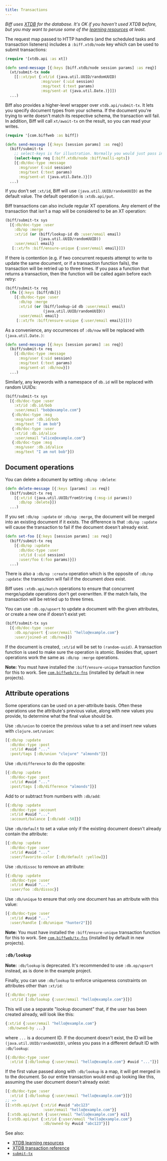 ```yaml
---
title: Transactions
---
```


*Biff uses [XTDB](https://xtdb.com/) for the database. It's OK if you haven't used XTDB before,*
*but you may want to peruse some of the [learning resources](https://xtdb.com/learn/) at least.*

The request map passed to HTTP handlers (and the scheduled tasks and
transaction listeners) includes a `:biff.xtdb/node` key which can be used to
submit transactions:

```clojure
(require '[xtdb.api :as xt])

(defn send-message [{:keys [biff.xtdb/node session params] :as req}]
  (xt/submit-tx node
    [[::xt/put {:xt/id (java.util.UUID/randomUUID)
                :msg/user (:uid session)
                :msg/text (:text params)
                :msg/sent-at (java.util.Date.)}]])
  ...)
```

Biff also provides a higher-level wrapper over `xtdb.api/submit-tx`. It lets
you specify document types from your schema. If the document you're trying to
write doesn't match its respective schema, the transaction will fail. In
addition, Biff will call `xt/await-tx` on the result, so you can read your
writes.

```clojure
(require '[com.biffweb :as biff])

(defn send-message [{:keys [session params] :as req}]
  (biff/submit-tx
    ;; select-keys is for illustration. Normally you would just pass in req.
    (select-keys req [:biff.xtdb/node :biff/malli-opts])
    [{:db/doc-type :message
      :msg/user (:uid session)
      :msg/text (:text params)
      :msg/sent-at (java.util.Date.)}])
  ...)
```

If you don't set `:xt/id`, Biff will use `(java.util.UUID/randomUUID)` as the default value.
The default operation is `:xtdb.api/put`.

Biff transactions can also include regular XT operations. Any element of the transaction
that isn't a map will be considered to be an XT operation:

```clojure
(biff/submit-tx sys
  [{:db/doc-type :user
    :db/op :merge
    :xt/id (or (biff/lookup-id db :user/email email)
               (java.util.UUID/randomUUID))
    :user/email email}
   [::xt/fn :biff/ensure-unique {:user/email email}]])
```

If there is contention (e.g. if two concurrent requests attempt to write to
update the same document, or if a transaction function fails), the transaction
will be retried up to three times. If you pass a function that returns a transaction,
then the function will be called again before each retry:

```clojure
(biff/submit-tx req
  (fn [{:keys [biff/db]}]
    [{:db/doc-type :user
      :db/op :merge
      :xt/id (or (biff/lookup-id db :user/email email)
                 (java.util.UUID/randomUUID))
      :user/email email}
     [::xt/fn :biff/ensure-unique {:user/email email}]]))
```

As a convenience, any occurrences of `:db/now` will be replaced with `(java.util.Date.)`:

```clojure
(defn send-message [{:keys [session params] :as req}]
  (biff/submit-tx req
    [{:db/doc-type :message
      :msg/user (:uid session)
      :msg/text (:text params)
      :msg/sent-at :db/now}])
  ...)
```

Similarly, any keywords with a namespace of `db.id` will be replaced with random UUIDs:

```clojure
(biff/submit-tx sys
  [{:db/doc-type :user
    :xt/id :db.id/bob
    :user/email "bob@example.com"}
   {:db/doc-type :msg
    :msg/user :db.id/bob
    :msg/text "I am bob"}
   {:db/doc-type :user
    :xt/id :db.id/alice
    :user/email "alice@example.com"}
   {:db/doc-type :msg
    :msg/user :db.id/alice
    :msg/text "I am not bob"}])
```

## Document operations

You can delete a document by setting `:db/op :delete`:

```clojure
(defn delete-message [{:keys [params] :as req}]
  (biff/submit-tx req
    [{:xt/id (java.util.UUID/fromString (:msg-id params))
      :db/op :delete}])
  ...)
```

If you set `:db/op :update` or `:db/op :merge`, the document will be merged
into an existing document if it exists. The difference is that `:db/op :update` will
cause the transaction to fail if the document doesn't already exist.

```clojure
(defn set-foo [{:keys [session params] :as req}]
  (biff/submit-tx req
    [{:db/op :update
      :db/doc-type :user
      :xt/id (:uid session)
      :user/foo (:foo params)}])
  ...)
```

There is also a `:db/op :create` operation which is the opposite of
`:db/op :update`: the transaction will fail if the document *does* exist.

Biff uses `:xtdb.api/match` operations to ensure that concurrent
merge/update operations don't get overwritten. If the match fails, the
transaction will be retried up to three times.

You can use `:db.op/upsert` to update a document with the given attributes,
or create a new one if doesn't exist yet:

```clojure
(biff/submit-tx sys
  [{:db/doc-type :user
    :db.op/upsert {:user/email "hello@example.com"}
    :user/joined-at :db/now}])
```

If the document is created, `:xt/id` will be set to `(random-uuid)`. A transaction function is
used to make sure the operation is atomic. Besides that, upsert operations work the same as
`:db/op :merge` operations.

**Note:** You must have installed the `:biff/ensure-unique` transaction function for this
to work. See [`com.biffweb/tx-fns`](https://biffweb.com/docs/api/xtdb/#tx-fns) (installed
by default in new projects).

## Attribute operations

Some operations can be used on a per-attribute basis. Often these operations use
the attribute's previous value, along with new values you provide, to determine
what the final value should be.

Use `:db/union` to coerce the previous value to a set and insert new values
with `clojure.set/union`:

```clojure
[{:db/op :update
  :db/doc-type :post
  :xt/id #uuid "..."
  :post/tags [:db/union "clojure" "almonds"]}]
```

Use `:db/difference` to do the opposite:

```clojure
[{:db/op :update
  :db/doc-type :post
  :xt/id #uuid "..."
  :post/tags [:db/difference "almonds"]}]
```

Add to or subtract from numbers with `:db/add`:

```clojure
[{:db/op :update
  :db/doc-type :account
  :xt/id #uuid "..."
  :account/balance [:db/add -50]}]
```

Use `:db/default` to set a value only if the existing document doesn't
already contain the attribute:

```clojure
[{:db/op :update
  :db/doc-type :user
  :xt/id #uuid "..."
  :user/favorite-color [:db/default :yellow]}]
```

Use `:db/dissoc` to remove an attribute:

```clojure
[{:db/op :update
  :db/doc-type :user
  :xt/id #uuid "..."
  :user/foo :db/dissoc}]
```

Use `:db/unique` to ensure that only one document has an attribute with this value:

```clojure
[{:db/doc-type :user
  :xt/id #uuid "..."
  :user/handle [:db/unique "hunter2"]}]
```

**Note:** You must have installed the `:biff/ensure-unique` transaction function for this
to work. See [`com.biffweb/tx-fns`](https://biffweb.com/docs/api/xtdb/#tx-fns) (installed
by default in new projects).

### `:db/lookup`

**Note:** `:db/lookup` is deprecated. It's recommended to use `:db.op/upsert`
instead, as is done in the example project.

Finally, you can use `:db/lookup` to enforce uniqueness constraints on attributes
other than `:xt/id`:

```clojure
[{:db/doc-type :user
  :xt/id [:db/lookup {:user/email "hello@example.com"}]}]
```

This will use a separate "lookup document" that, if the user has been created already, will
look like this:

```clojure
{:xt/id {:user/email "hello@example.com"}
 :db/owned-by ...}
```

where `...` is a document ID. If the document doesn't exist, the ID will be `(java.util.UUID/randomUUID)`,
unless you pass in a different default ID with `:db/lookup`:

```clojure
[{:db/doc-type :user
  :xt/id [:db/lookup {:user/email "hello@example.com"} #uuid "..."]}]
```

If the first value passed along with `:db/lookup` is a map, it will get merged
in to the document. So our entire transaction would end up looking like this, assuming
the user document doesn't already exist:

```clojure
[{:db/doc-type :user
  :xt/id [:db/lookup {:user/email "hello@example.com"}]}]
;; =>
[[:xtdb.api/put {:xt/id #uuid "abc123"
                 :user/email "hello@example.com"}]
 [:xtdb.api/match {:user/email "hello@example.com"} nil]
 [:xtdb.api/put {:xt/id {:user/email "hello@example.com"}
                 :db/owned-by #uuid "abc123"}]]
```

See also:

 - [XTDB learning resources](https://xtdb.com/learn/)
 - [XTDB transaction reference](https://docs.xtdb.com/language-reference/datalog-transactions/)
 - [`submit-tx`](https://github.com/jacobobryant/biff/blob/bdd1bd81d95ee36c615495a946c7c1aa92d19e2e/src/com/biffweb/impl/xtdb.clj#L247)
